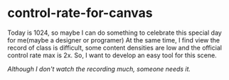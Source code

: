 # control-rate-for-canvas

Today is 1024, so maybe I can do something to celebrate this special day for me(maybe a designer or programer)
At the same time, I find view the record of class is difficult, some content densities are low and the official control rate max is 2x. So, I want to develop an easy tool for this scene.

*Although I don't watch the recording much, someone needs it.*
